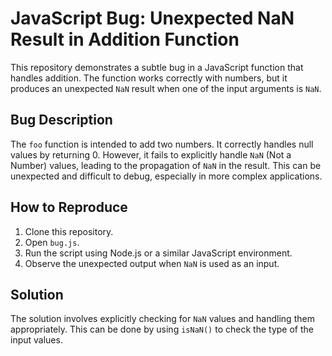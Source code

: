 # JavaScript Bug: Unexpected NaN Result in Addition Function

This repository demonstrates a subtle bug in a JavaScript function that handles addition. The function works correctly with numbers, but it produces an unexpected `NaN` result when one of the input arguments is `NaN`.

## Bug Description

The `foo` function is intended to add two numbers. It correctly handles null values by returning 0.  However, it fails to explicitly handle `NaN` (Not a Number) values, leading to the propagation of `NaN` in the result.  This can be unexpected and difficult to debug, especially in more complex applications.

## How to Reproduce

1. Clone this repository.
2. Open `bug.js`.
3. Run the script using Node.js or a similar JavaScript environment.
4. Observe the unexpected output when `NaN` is used as an input.

## Solution

The solution involves explicitly checking for `NaN` values and handling them appropriately.  This can be done by using `isNaN()` to check the type of the input values.